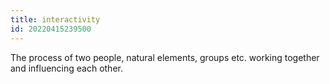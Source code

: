```yaml
---
title: interactivity
id: 20220415239500
---
```


The process of two people, natural elements, groups etc. working together and influencing each other.
